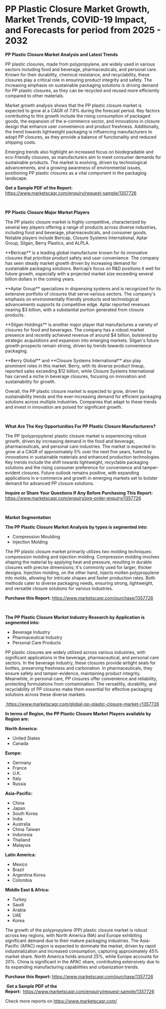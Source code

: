 <p><h1>PP Plastic Closure Market Growth, Market Trends, COVID-19 Impact, and Forecasts for period from 2025 - 2032</h1></p><p><strong>PP Plastic Closure Market Analysis and Latest Trends</strong></p>
<p><p>PP plastic closures, made from polypropylene, are widely used in various sectors including food and beverage, pharmaceuticals, and personal care. Known for their durability, chemical resistance, and recyclability, these closures play a critical role in ensuring product integrity and safety. The increasing emphasis on sustainable packaging solutions is driving demand for PP plastic closures, as they can be recycled and reused more efficiently compared to other materials.</p><p>Market growth analysis shows that the PP plastic closure market is expected to grow at a CAGR of 7.9% during the forecast period. Key factors contributing to this growth include the rising consumption of packaged goods, the expansion of the e-commerce sector, and innovations in closure design that enhance user convenience and product freshness. Additionally, the trend towards lightweight packaging is influencing manufacturers to adopt PP closures, as they provide a balance of functionality and reduced shipping costs.</p><p>Emerging trends also highlight an increased focus on biodegradable and eco-friendly closures, as manufacturers aim to meet consumer demands for sustainable products. The market is evolving, driven by technological advancements, and a growing awareness of environmental issues, positioning PP plastic closures as a vital component in the packaging landscape.</p></p>
<p><strong>Get a Sample PDF of the Report:&nbsp;</strong> <a href="https://www.marketscagr.com/enquiry/request-sample/1357726?utm_campaign=1948&utm_medium=2&utm_source=Github&utm_content=ia&utm_term=02042025&utm_id=pp-plastic-closure">https://www.marketscagr.com/enquiry/request-sample/1357726</a></p>
<p>&nbsp;</p>
<p><strong>PP Plastic Closure Major Market Players</strong></p>
<p><p>The PP plastic closure market is highly competitive, characterized by several key players offering a range of products across diverse industries, including food and beverage, pharmaceuticals, and consumer goods. Notable players include Bericap, Closure Systems International, Aptar Group, Silgan, Berry Plastics, and ALPLA.</p><p>**Bericap** is a leading global manufacturer known for its innovative closures that prioritize product safety and user convenience. The company has seen steady market growth driven by increasing demand for sustainable packaging solutions. Bericap’s focus on R&D positions it well for future growth, especially with a projected market size exceeding several billion dollars in the coming years.</p><p>**Aptar Group** specializes in dispensing systems and is recognized for its extensive portfolio of closures that serve various sectors. The company's emphasis on environmentally friendly products and technological advancements supports its competitive edge. Aptar reported revenues nearing $3 billion, with a substantial portion generated from closure products.</p><p>**Silgan Holdings** is another major player that manufactures a variety of closures for food and beverages. The company has a robust market presence and recently achieved revenue of around $4 billion, bolstered by strategic acquisitions and expansion into emerging markets. Silgan's future growth prospects remain strong, driven by trends towards convenience packaging.</p><p>**Berry Global** and **Closure Systems International** also play prominent roles in this market. Berry, with its diverse product lineup, reported sales exceeding $12 billion, while Closure Systems International has carved a niche in beverage closures, focusing on innovation and sustainability for growth.</p><p>Overall, the PP plastic closure market is expected to grow, driven by sustainability trends and the ever-increasing demand for efficient packaging solutions across multiple industries. Companies that adapt to these trends and invest in innovation are poised for significant growth.</p></p>
<p>&nbsp;</p>
<p><strong>What Are The Key Opportunities For PP Plastic Closure Manufacturers?</strong></p>
<p><p>The PP (polypropylene) plastic closure market is experiencing robust growth, driven by increasing demand in the food and beverage, pharmaceuticals, and personal care industries. The market is expected to grow at a CAGR of approximately 5% over the next five years, fueled by innovations in sustainable materials and enhanced production technologies. Key trends include the shift towards lightweight, recyclable packaging solutions and the rising consumer preference for convenience and tamper-evident closures. Future outlook remains positive, with expanding applications in e-commerce and growth in emerging markets set to bolster demand for advanced PP closure solutions.</p></p>
<p><strong>Inquire or Share Your Questions If Any Before Purchasing This Report:</strong> <a href="https://www.marketscagr.com/enquiry/pre-order-enquiry/1357726?utm_campaign=1948&utm_medium=2&utm_source=Github&utm_content=ia&utm_term=02042025&utm_id=pp-plastic-closure">https://www.marketscagr.com/enquiry/pre-order-enquiry/1357726</a></p>
<p>&nbsp;</p>
<p><strong>Market Segmentation</strong></p>
<p><strong>The PP Plastic Closure Market Analysis by types is segmented into:</strong></p>
<p><ul><li>Compression Moulding</li><li>Injection Molding</li></ul></p>
<p><p>The PP plastic closure market primarily utilizes two molding techniques: compression molding and injection molding. Compression molding involves shaping the material by applying heat and pressure, resulting in durable closures with precise dimensions; it's commonly used for larger, thicker designs. Injection molding, on the other hand, injects molten polypropylene into molds, allowing for intricate shapes and faster production rates. Both methods cater to diverse packaging needs, ensuring strong, lightweight, and versatile closure solutions for various industries.</p></p>
<p><strong>Purchase this Report:&nbsp;</strong><a href="https://www.marketscagr.com/purchase/1357726?utm_campaign=1948&utm_medium=2&utm_source=Github&utm_content=ia&utm_term=02042025&utm_id=pp-plastic-closure">https://www.marketscagr.com/purchase/1357726</a></p>
<p>&nbsp;</p>
<p><strong>The PP Plastic Closure Market Industry Research by Application is segmented into:</strong></p>
<p><ul><li>Beverage Industry</li><li>Pharmaceutical Industry</li><li>Personal Care Products</li></ul></p>
<p><p>PP plastic closures are widely utilized across various industries, with significant applications in the beverage, pharmaceutical, and personal care sectors. In the beverage industry, these closures provide airtight seals for bottles, preserving freshness and carbonation. In pharmaceuticals, they ensure safety and tamper-evidence, maintaining product integrity. Meanwhile, in personal care, PP closures offer convenience and reliability, protecting formulations from contamination. The versatility, durability, and recyclability of PP closures make them essential for effective packaging solutions across these diverse markets.</p></p>
<p><a href="https://www.marketscagr.com/global-pp-plastic-closure-market-r1357726?utm_campaign=1948&utm_medium=2&utm_source=Github&utm_content=ia&utm_term=02042025&utm_id=pp-plastic-closure">&nbsp;https://www.marketscagr.com/global-pp-plastic-closure-market-r1357726</a></p>
<p><strong>In terms of Region, the PP Plastic Closure Market Players available by Region are:</strong></p>
<p>
    <p> <strong> North America: </strong>
        <ul>
            <li>United States</li>
            <li>Canada</li>
        </ul>
        </p> 
    <p> <strong> Europe: </strong>
        <ul>
            <li>Germany</li>
            <li>France</li>
            <li>U.K.</li>
            <li>Italy</li>
            <li>Russia</li>
        </ul>
        </p> 
    <p> <strong> Asia-Pacific: </strong>
        <ul>
            <li>China</li>
            <li>Japan</li>
            <li>South Korea</li>
            <li>India</li>
            <li>Australia</li>
            <li>China Taiwan</li>
            <li>Indonesia</li>
            <li>Thailand</li>
            <li>Malaysia</li>
        </ul>
        </p> 
    <p> <strong> Latin America: </strong>
        <ul>
            <li>Mexico</li>
            <li>Brazil</li>
            <li>Argentina Korea</li>
            <li>Colombia</li>
        </ul>
        </p> 
    <p> <strong> Middle East & Africa: </strong>
        <ul>
            <li>Turkey</li>
            <li>Saudi</li>
            <li>Arabia</li>
            <li>UAE</li>
            <li>Korea</li>
        </ul>
    </p>
    </p>
<p><p>The growth of the polypropylene (PP) plastic closure market is robust across key regions, with North America (NA) and Europe exhibiting significant demand due to their mature packaging industries. The Asia-Pacific (APAC) region is expected to dominate the market, driven by rapid industrialization and increased consumption, capturing approximately 45% market share. North America holds around 25%, while Europe accounts for 20%. China is significant in the APAC share, contributing extensively due to its expanding manufacturing capabilities and urbanization trends.</p></p>
<p><strong>Purchase this Report: </strong><a href="https://www.marketscagr.com/purchase/1357726?utm_campaign=1948&utm_medium=2&utm_source=Github&utm_content=ia&utm_term=02042025&utm_id=pp-plastic-closure">https://www.marketscagr.com/purchase/1357726</a></p>
<p>&nbsp;<strong>Get a Sample PDF of the Report:&nbsp;&nbsp;</strong><a href="https://www.marketscagr.com/enquiry/request-sample/1357726?utm_campaign=1948&utm_medium=2&utm_source=Github&utm_content=ia&utm_term=02042025&utm_id=pp-plastic-closure">https://www.marketscagr.com/enquiry/request-sample/1357726</a></p>
<p><strong></strong></p>
<p>Check more reports on <a href="https://www.marketscagr.com/?utm_campaign=1948&utm_medium=2&utm_source=Github&utm_content=ia&utm_term=02042025&utm_id=pp-plastic-closure">https://www.marketscagr.com/</a></p>
